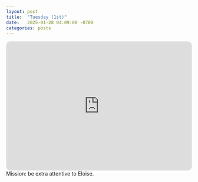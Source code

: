```yaml
---
layout: post
title:  "Tuesday (1st)"
date:   2025-01-28 04:09:00 -0700
categories: posts
---
```

<iframe style="border-radius:12px" src="https://open.spotify.com/embed/playlist/7IMwvrb9xfQHX6ToKQsZbz?utm_source=generator" width="100%" height="352" frameBorder="0" allowfullscreen="" allow="autoplay; clipboard-write; encrypted-media; fullscreen; picture-in-picture" loading="lazy"></iframe>
Mission: be extra attentive to Eloise.
